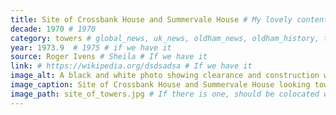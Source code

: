 ```yaml
---
title: Site of Crossbank House and Summervale House # My lovely content
decade: 1970 # 1970
category: towers # global_news, uk_news, oldham_news, oldham_history, towers, surrounding_estate # Always exactly one category
year: 1973.9  # 1975 # if we have it
source: Roger Ivens # Sheila # If we have it
link: # https://wikipedia.org/dsdsadsa # If we have it
image_alt: A black and white photo showing clearance and construction work in the foreground. In the background you can see a couple of larger industrial buildings, and rows of terraced houses identifiable by their pointed roofs, as well as one tower block to the right of the frame. # If there is one
image_caption: Site of Crossbank House and Summervale House looking towards Manchester Street  # If there is one
image_path: site_of_towers.jpg # If there is one, should be colocated with the index.md file in the folder
---
```


